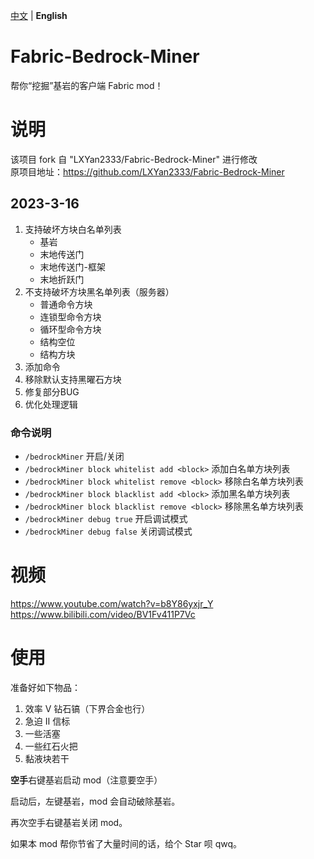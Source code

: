[中文](https://github.com/Bunnui/Fabric-Bedrock-Miner/blob/main/README.md) | **English**

# Fabric-Bedrock-Miner
帮你“挖掘”基岩的客户端 Fabric mod！

# 说明
该项目 fork 自 "LXYan2333/Fabric-Bedrock-Miner" 进行修改<br>
原项目地址：https://github.com/LXYan2333/Fabric-Bedrock-Miner

## 2023-3-16

1. 支持破坏方块白名单列表
   - 基岩
   - 末地传送门
   - 末地传送门-框架
   - 末地折跃门
2. 不支持破坏方块黑名单列表（服务器）
   - 普通命令方块
   - 连锁型命令方块
   - 循环型命令方块
   - 结构空位
   - 结构方块
3. 添加命令
4. 移除默认支持黑曜石方块
5. 修复部分BUG
6. 优化处理逻辑

### 命令说明
- `/bedrockMiner` 开启/关闭
- `/bedrockMiner block whitelist add <block>` 添加白名单方块列表
- `/bedrockMiner block whitelist remove <block>` 移除白名单方块列表
- `/bedrockMiner block blacklist add <block>` 添加黑名单方块列表
- `/bedrockMiner block blacklist remove <block>` 移除黑名单方块列表
- `/bedrockMiner debug true` 开启调试模式
- `/bedrockMiner debug false` 关闭调试模式

# 视频
https://www.youtube.com/watch?v=b8Y86yxjr_Y  
https://www.bilibili.com/video/BV1Fv411P7Vc

# 使用
准备好如下物品：
1. 效率 Ⅴ 钻石镐（下界合金也行） 
2. 急迫 Ⅱ 信标
3. 一些活塞
4. 一些红石火把
5. 黏液块若干

**空手**右键基岩启动 mod（注意要空手）

启动后，左键基岩，mod 会自动破除基岩。

再次空手右键基岩关闭 mod。

如果本 mod 帮你节省了大量时间的话，给个 Star 呗 qwq。
